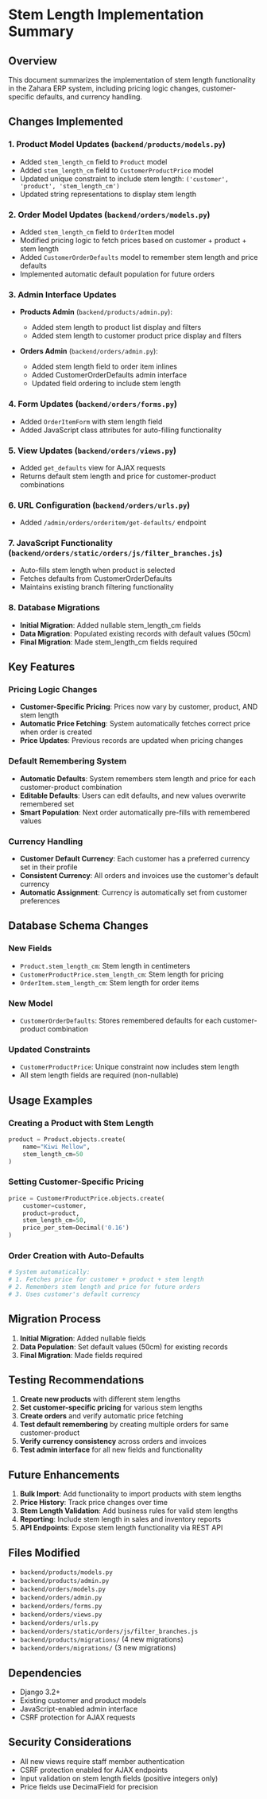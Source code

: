 # Stem Length Implementation Summary

## Overview
This document summarizes the implementation of stem length functionality in the Zahara ERP system, including pricing logic changes, customer-specific defaults, and currency handling.

## Changes Implemented

### 1. Product Model Updates (`backend/products/models.py`)
- Added `stem_length_cm` field to `Product` model
- Added `stem_length_cm` field to `CustomerProductPrice` model
- Updated unique constraint to include stem length: `('customer', 'product', 'stem_length_cm')`
- Updated string representations to display stem length

### 2. Order Model Updates (`backend/orders/models.py`)
- Added `stem_length_cm` field to `OrderItem` model
- Modified pricing logic to fetch prices based on customer + product + stem length
- Added `CustomerOrderDefaults` model to remember stem length and price defaults
- Implemented automatic default population for future orders

### 3. Admin Interface Updates
- **Products Admin** (`backend/products/admin.py`):
  - Added stem length to product list display and filters
  - Added stem length to customer product price display and filters

- **Orders Admin** (`backend/orders/admin.py`):
  - Added stem length field to order item inlines
  - Added CustomerOrderDefaults admin interface
  - Updated field ordering to include stem length

### 4. Form Updates (`backend/orders/forms.py`)
- Added `OrderItemForm` with stem length field
- Added JavaScript class attributes for auto-filling functionality

### 5. View Updates (`backend/orders/views.py`)
- Added `get_defaults` view for AJAX requests
- Returns default stem length and price for customer-product combinations

### 6. URL Configuration (`backend/orders/urls.py`)
- Added `/admin/orders/orderitem/get-defaults/` endpoint

### 7. JavaScript Functionality (`backend/orders/static/orders/js/filter_branches.js`)
- Auto-fills stem length when product is selected
- Fetches defaults from CustomerOrderDefaults
- Maintains existing branch filtering functionality

### 8. Database Migrations
- **Initial Migration**: Added nullable stem_length_cm fields
- **Data Migration**: Populated existing records with default values (50cm)
- **Final Migration**: Made stem_length_cm fields required

## Key Features

### Pricing Logic Changes
- **Customer-Specific Pricing**: Prices now vary by customer, product, AND stem length
- **Automatic Price Fetching**: System automatically fetches correct price when order is created
- **Price Updates**: Previous records are updated when pricing changes

### Default Remembering System
- **Automatic Defaults**: System remembers stem length and price for each customer-product combination
- **Editable Defaults**: Users can edit defaults, and new values overwrite remembered set
- **Smart Population**: Next order automatically pre-fills with remembered values

### Currency Handling
- **Customer Default Currency**: Each customer has a preferred currency set in their profile
- **Consistent Currency**: All orders and invoices use the customer's default currency
- **Automatic Assignment**: Currency is automatically set from customer preferences

## Database Schema Changes

### New Fields
- `Product.stem_length_cm`: Stem length in centimeters
- `CustomerProductPrice.stem_length_cm`: Stem length for pricing
- `OrderItem.stem_length_cm`: Stem length for order items

### New Model
- `CustomerOrderDefaults`: Stores remembered defaults for each customer-product combination

### Updated Constraints
- `CustomerProductPrice`: Unique constraint now includes stem length
- All stem length fields are required (non-nullable)

## Usage Examples

### Creating a Product with Stem Length
```python
product = Product.objects.create(
    name="Kiwi Mellow",
    stem_length_cm=50
)
```

### Setting Customer-Specific Pricing
```python
price = CustomerProductPrice.objects.create(
    customer=customer,
    product=product,
    stem_length_cm=50,
    price_per_stem=Decimal('0.16')
)
```

### Order Creation with Auto-Defaults
```python
# System automatically:
# 1. Fetches price for customer + product + stem length
# 2. Remembers stem length and price for future orders
# 3. Uses customer's default currency
```

## Migration Process

1. **Initial Migration**: Added nullable fields
2. **Data Population**: Set default values (50cm) for existing records
3. **Final Migration**: Made fields required

## Testing Recommendations

1. **Create new products** with different stem lengths
2. **Set customer-specific pricing** for various stem lengths
3. **Create orders** and verify automatic price fetching
4. **Test default remembering** by creating multiple orders for same customer-product
5. **Verify currency consistency** across orders and invoices
6. **Test admin interface** for all new fields and functionality

## Future Enhancements

1. **Bulk Import**: Add functionality to import products with stem lengths
2. **Price History**: Track price changes over time
3. **Stem Length Validation**: Add business rules for valid stem lengths
4. **Reporting**: Include stem length in sales and inventory reports
5. **API Endpoints**: Expose stem length functionality via REST API

## Files Modified

- `backend/products/models.py`
- `backend/products/admin.py`
- `backend/orders/models.py`
- `backend/orders/admin.py`
- `backend/orders/forms.py`
- `backend/orders/views.py`
- `backend/orders/urls.py`
- `backend/orders/static/orders/js/filter_branches.js`
- `backend/products/migrations/` (4 new migrations)
- `backend/orders/migrations/` (3 new migrations)

## Dependencies

- Django 3.2+
- Existing customer and product models
- JavaScript-enabled admin interface
- CSRF protection for AJAX requests

## Security Considerations

- All new views require staff member authentication
- CSRF protection enabled for AJAX endpoints
- Input validation on stem length fields (positive integers only)
- Price fields use DecimalField for precision









